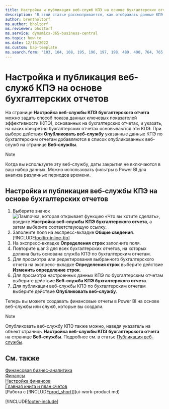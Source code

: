 ```yaml
---
title: Настройка и публикация веб-служб КПЭ на основе бухгалтерских отчетов
description: 'В этой статье рассматривается, как отображать данные КПЭ по бухгалтерским отчетам на основе конкретных бухгалтерских отчетов.'
author: brentholtorf
ms.author: bholtorf
ms.reviewer: bholtorf
ms.service: dynamics-365-business-central
ms.topic: how-to
ms.date: 12/16/2022
ms.custom: bap-template
ms.search.form: '103, 104, 108, 195, 196, 197, 198, 489, 490, 764, 765, 766'
---
```

# Настройка и публикация веб-служб КПЭ на основе бухгалтерских отчетов

На странице **Настройка веб-службы КПЭ бухгалтерского отчета** можно задать способ показа данных ключевых показателей эффективности (КПЭ), основанных на бухгалтерских отчетах, и указать, на каких конкретно бухгалтерских отчетах основываются эти КПЭ. При выборе действия **Опубликовать веб-службу** указанные данные КПЭ по бухгалтерским отчетам добавляются в список опубликованных веб-служб на странице **Веб-службы**.

> [!NOTE]
> Когда вы используете эту веб-службу, даты закрытия не включаются в ваш набор данных. Можно использовать фильтры в Power BI для анализа различных периодов времени.

## Настройка и публикация веб-службы КПЭ на основе бухгалтерских отчетов
  
1. Выберите значок ![Лампочка, которая открывает функцию «Что вы хотите сделать»](media/ui-search/search_small.png "Что вы хотите сделать"), введите **Настройка веб-службы КПЭ бухгалтерского отчета**, а затем выберите соответствующую ссылку.
2. Заполните поля на экспресс-вкладке **Общие сведения**. [!INCLUDE[tooltip-inline-tip](includes/tooltip-inline-tip_md.md)]
3. На экспресс-вкладке **Определения строк** заполните поля.
4. Повторите шаг 3 для всех бухгалтерских отчетов, на которых должна быть основана служба КПЭ по бухгалтерским отчетам.  
5. Для просмотра или редактирования выбранного бухгалтерского отчета на экспресс-вкладке **Определения строк** выберите действие **Изменить определение строк**.
6. Для просмотра настроенных данных КПЭ по бухгалтерским отчетам выберите действие **Веб-служба КПЭ бухгалтерского отчета**.
7. Для публикации веб-службы КПЭ по бухгалтерским отчетам выберите действие **Опубликовать веб-службу**.

Теперь вы можете создавать финансовые отчеты в Power BI на основе веб-службы или служб, которые вы создали.

> [!NOTE]  
> Опубликовать веб-службу КПЭ также можно, наведя указатель на объект страницы **Настройка веб-службы КПЭ бухгалтерского отчета** на странице **Веб-службы**. Подробнее см. в статье [Публикация веб-службы](across-how-publish-web-service.md).

## См. также

[Финансовая бизнес-аналитика](bi.md)  
[Финансы](finance.md)  
[Настройка финансов](finance-setup-finance.md)  
[Главная книга и план счетов](finance-general-ledger.md)  
[Работа с [!INCLUDE[prod_short](includes/prod_short.md)]](ui-work-product.md)

[!INCLUDE[footer-include](includes/footer-banner.md)]
